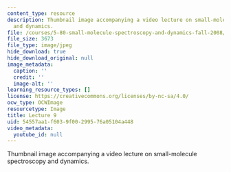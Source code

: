 ```yaml
---
content_type: resource
description: Thumbnail image accompanying a video lecture on small-molecule spectroscopy
  and dynamics.
file: /courses/5-80-small-molecule-spectroscopy-and-dynamics-fall-2008/54557aa1f6039f00299576a05104a448_mit5_80f08lec9_th.jpg
file_size: 3673
file_type: image/jpeg
hide_download: true
hide_download_original: null
image_metadata:
  caption: ''
  credit: ''
  image-alt: ''
learning_resource_types: []
license: https://creativecommons.org/licenses/by-nc-sa/4.0/
ocw_type: OCWImage
resourcetype: Image
title: Lecture 9
uid: 54557aa1-f603-9f00-2995-76a05104a448
video_metadata:
  youtube_id: null
---
```

Thumbnail image accompanying a video lecture on small-molecule spectroscopy and dynamics.